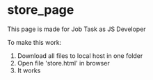 # store_page
This page is made for Job Task as JS Developer

To make this work:

1. Download all files to local host in one folder
2. Open file 'store.html' in browser
3. It works